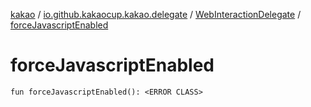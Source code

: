 [kakao](../../index.md) / [io.github.kakaocup.kakao.delegate](../index.md) / [WebInteractionDelegate](index.md) / [forceJavascriptEnabled](./force-javascript-enabled.md)

# forceJavascriptEnabled

`fun forceJavascriptEnabled(): <ERROR CLASS>`